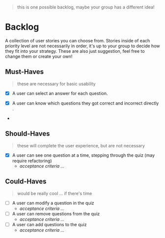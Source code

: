 > this is one possible backlog, maybe your group has a different idea!

# Backlog

A collection of user stories you can choose from. Stories inside of each priority level are not necessarily in order, it's up to your group to decide how they fit into your strategy. These are also just suggestion, feel free to change them or create your own!

## Must-Haves

> these are necessary for basic usability


- [x] A user can select an answer for each question.
  
- [x] A user can know which questions they got correct and incorrect directly . 
  
-

## Should-Haves

> these will complete the user experience, but are not necessary

- [x] A user can see one question at a time, stepping through the quiz (may require refactoring)
  - _acceptance criteria ..._

## Could-Haves

> would be really cool ... if there's time

- [ ] A user can modify a question in the quiz
  - _acceptance criteria ..._
- [ ] A user can remove questions from the quiz
  - _acceptance criteria ..._
- [ ] A user can add questions to the quiz
  - _acceptance criteria ..._
